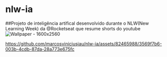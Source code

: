# nlw-ia
##Projeto de inteligência artifical desenvolvido durante o NLW(New Learning Week) da @Rocketseat que resume shorts do youtube
![Wallpaper - 1600x2560](https://github.com/marcosviniciusjau/nlw-ia/assets/82465988/379aef4f-62fe-40f6-a819-47c6fef9ebb0)

https://github.com/marcosviniciusjau/nlw-ia/assets/82465988/3569f7b6-003b-4cdb-87da-28a773e675fc


